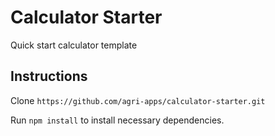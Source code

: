 # Calculator Starter

Quick start calculator template

## Instructions

Clone `https://github.com/agri-apps/calculator-starter.git`

Run `npm install` to install necessary dependencies.
